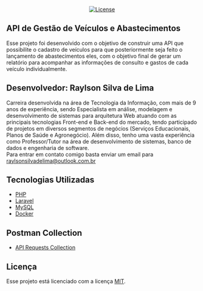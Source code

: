 <p align="center">
<a href="https://packagist.org/packages/laravel/framework"><img src="https://poser.pugx.org/laravel/framework/license.svg" alt="License"></a>
</p>

## API de Gestão de Veículos e Abastecimentos

Esse projeto foi desenvolvido com o objetivo de construir uma API que possibilite o cadastro de veículos para que posteriormente seja feito o lançamento de abastecimentos eles, com o objetivo final de gerar um relatório para acompanhar as informações de consulto e gastos de cada veículo individualmente. 


## Desenvolvedor: Raylson Silva de Lima

Carreira desenvolvida na área de Tecnologia da Informação, com mais de 9 anos de experiência, sendo Especialista em análise, modelagem e desenvolvimento de sistemas para arquitetura Web atuando com as principais tecnologias Front-end e Back-end do mercado, tendo participado de projetos em diversos segmentos de negócios (Serviços Educacionais, Planos de Saúde e Agronegócio). Além disso, tenho uma vasta experiência como Professor/Tutor na área de desenvolvimento de sistemas, banco de dados e engenharia de software.<br>
Para entrar em contato comigo basta enviar um email para [raylsonsilvadelima@outlook.com.br](raylsonsilvadelima@outlook.com.br)

## Tecnologias Utilizadas

- [PHP](https://www.php.net)
- [Laravel](https://laravel.com)
- [MySQL](https://www.mysql.com)
- [Docker](https://www.docker.com)

## Postman Collection

- [API Requests Collection](https://1drv.ms/u/s!Anj2E6g3jX4NhIMorbj0uBGuuHdfjg?e=tuj3nb)

## Licença

Esse projeto está licenciado com a licença [MIT](https://opensource.org/licenses/MIT).
